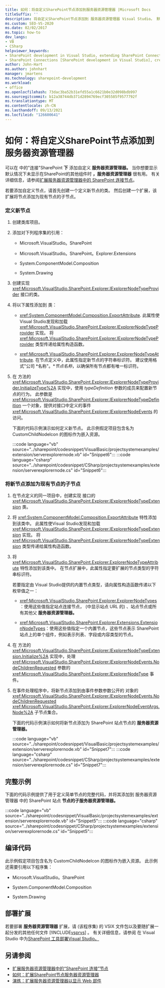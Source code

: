 ```yaml
---
title: 如何：将自定义SharePoint节点添加到服务器资源管理器 |Microsoft Docs
titleSuffix: ''
description: 将自定义SharePoint节点添加到 服务器资源管理器 Visual Studio。 默认情况下SharePoint显示未显示在服务器资源管理器组件。
ms.custom: SEO-VS-2020
ms.date: 02/02/2017
ms.topic: how-to
dev_langs:
- VB
- CSharp
helpviewer_keywords:
- SharePoint development in Visual Studio, extending SharePoint Connections node in Server Explorer
- SharePoint Connections [SharePoint development in Visual Studio], creating a new node type
author: John-Hart
ms.author: johnhart
manager: jmartens
ms.technology: sharepoint-development
ms.workload:
- office
ms.openlocfilehash: 73dac3ba52b31efd55a1c6621b0e32d098bdb997
ms.sourcegitcommit: b12a38744db371d2894769ecf305585f9577792f
ms.translationtype: MT
ms.contentlocale: zh-CN
ms.lasthandoff: 09/13/2021
ms.locfileid: "126600641"
---
```

# <a name="how-to-add-a-custom-sharepoint-node-to-server-explorer"></a>如何：将自定义SharePoint节点添加到服务器资源管理器
  可以在 中的"连接"SharePoint **下** 添加自定义 **服务器资源管理器。** 当你想要显示默认情况下未显示在SharePoint的其他组件时 **，服务器资源管理器** 很有用。 有关详细信息，请参阅[扩展服务器资源管理器中的 SharePoint 连接节点](../sharepoint/extending-the-sharepoint-connections-node-in-server-explorer.md)。

 若要添加自定义节点，请首先创建一个定义新节点的类。 然后创建一个扩展，该扩展将节点添加为现有节点的子节点。

### <a name="to-define-the-new-node"></a>定义新节点

1. 创建类库项目。

2. 添加对下列程序集的引用：

    - Microsoft.VisualStudio。SharePoint

    - Microsoft.VisualStudio。SharePoint。Explorer.Extensions

    - System.ComponentModel.Composition

    - System.Drawing

3. 创建实现 <xref:Microsoft.VisualStudio.SharePoint.Explorer.IExplorerNodeTypeProvider> 接口的类。

4. 将以下属性添加到 类：

    - <xref:System.ComponentModel.Composition.ExportAttribute>. 此属性使Visual Studio发现和加载 <xref:Microsoft.VisualStudio.SharePoint.Explorer.IExplorerNodeTypeProvider> 实现。 将 <xref:Microsoft.VisualStudio.SharePoint.Explorer.IExplorerNodeTypeProvider> 类型传递给属性构造函数。

    - <xref:Microsoft.VisualStudio.SharePoint.Explorer.ExplorerNodeTypeAttribute>. 在节点定义中，此属性指定新节点的字符串标识符。 建议使用格式"公司 *名称"。**节点名称*，以确保所有节点都有唯一标识符。

5. 在 方法的 <xref:Microsoft.VisualStudio.SharePoint.Explorer.IExplorerNodeTypeProvider.InitializeType%2A> 实现中，使用 *typeDefinition* 参数的成员来配置新节点的行为。 此参数是 <xref:Microsoft.VisualStudio.SharePoint.Explorer.IExplorerNodeTypeDefinition> 一个对象，提供对接口中定义的事件 <xref:Microsoft.VisualStudio.SharePoint.Explorer.IExplorerNodeEvents> 的访问。

     下面的代码示例演示如何定义新节点。 此示例假定项目包含名为 CustomChildNodeIcon 的图标作为嵌入资源。

     :::code language="vb" source="../sharepoint/codesnippet/VisualBasic/projectsystemexamples/extension/serverexplorernode.vb" id="Snippet6":::
     :::code language="csharp" source="../sharepoint/codesnippet/CSharp/projectsystemexamples/extension/serverexplorernode.cs" id="Snippet6":::

### <a name="to-add-the-new-node-as-a-child-of-an-existing-node"></a>将新节点添加为现有节点的子节点

1. 在节点定义的同一项目中，创建实现 接口的 <xref:Microsoft.VisualStudio.SharePoint.Explorer.IExplorerNodeTypeExtension> 类。

2. 将 <xref:System.ComponentModel.Composition.ExportAttribute> 特性添加到该类中。 此属性使Visual Studio发现和加载 <xref:Microsoft.VisualStudio.SharePoint.Explorer.IExplorerNodeTypeExtension> 实现。 将 <xref:Microsoft.VisualStudio.SharePoint.Explorer.IExplorerNodeTypeExtension> 类型传递给属性构造函数。

3. 将 <xref:Microsoft.VisualStudio.SharePoint.Explorer.ExplorerNodeTypeAttribute> 特性添加到该类中。 在节点扩展中，此属性指定要扩展的节点类型的字符串标识符。

     若要指定由 Visual Studio提供的内置节点类型，请向属性构造函数传递以下枚举值之一：

    - <xref:Microsoft.VisualStudio.SharePoint.Explorer.ExplorerNodeTypes>：使用这些值指定站点连接节点， (中显示站点 URL 的) 、站点节点或所有其他父 **服务器资源管理器。**

    - <xref:Microsoft.VisualStudio.SharePoint.Explorer.Extensions.ExtensionNodeTypes>：使用这些值指定一个内置节点，这些节点表示 SharePoint 站点上的单个组件，例如表示列表、字段或内容类型的节点。

4. 在 方法的 <xref:Microsoft.VisualStudio.SharePoint.Explorer.IExplorerNodeTypeExtension.Initialize%2A> 实现中，处理 <xref:Microsoft.VisualStudio.SharePoint.Explorer.IExplorerNodeEvents.NodeChildrenRequested> 参数的 <xref:Microsoft.VisualStudio.SharePoint.Explorer.IExplorerNodeType> 事件。

5. 在事件处理程序中，将新节点添加到由事件参数参数公开的 对象的 <xref:Microsoft.VisualStudio.SharePoint.Explorer.IExplorerNodeEvents.NodeChildrenRequested> <xref:Microsoft.VisualStudio.SharePoint.Explorer.ExplorerNodeEventArgs.Node%2A> 子节点集合。

     下面的代码示例演示如何将新节点添加为 SharePoint 站点节点的 **服务器资源管理器。**

     :::code language="vb" source="../sharepoint/codesnippet/VisualBasic/projectsystemexamples/extension/serverexplorernode.vb" id="Snippet7":::
     :::code language="csharp" source="../sharepoint/codesnippet/CSharp/projectsystemexamples/extension/serverexplorernode.cs" id="Snippet7":::

## <a name="complete-example"></a>完整示例
 下面的代码示例提供了用于定义简单节点的完整代码，并将其添加到 服务器资源管理器 中的 SharePoint 站点 **节点的子服务器资源管理器。**

 :::code language="vb" source="../sharepoint/codesnippet/VisualBasic/projectsystemexamples/extension/serverexplorernode.vb" id="Snippet5":::
 :::code language="csharp" source="../sharepoint/codesnippet/CSharp/projectsystemexamples/extension/serverexplorernode.cs" id="Snippet5":::

## <a name="compiling-the-code"></a>编译代码
 此示例假定项目包含名为 CustomChildNodeIcon 的图标作为嵌入资源。 此示例还需要引用以下程序集：

- Microsoft.VisualStudio。SharePoint

- System.ComponentModel.Composition

- System.Drawing

## <a name="deploy-the-extension"></a>部署扩展
 若要部署 **服务器资源管理器** 扩展，请 (该程序集) 的 VSIX 文件包以及要随扩展一起分发的其他任何文件 [!INCLUDE[vsprvs](../sharepoint/includes/vsprvs-md.md)] 。 有关详细信息，请参阅 在 Visual Studio 中为[SharePoint 工具部署Visual Studio。](../sharepoint/deploying-extensions-for-the-sharepoint-tools-in-visual-studio.md)

## <a name="see-also"></a>另请参阅
- [扩展服务器资源管理器中的“SharePoint 连接”节点](../sharepoint/extending-the-sharepoint-connections-node-in-server-explorer.md)
- [如何：扩展SharePoint节点服务器资源管理器](../sharepoint/how-to-extend-a-sharepoint-node-in-server-explorer.md)
- [演练：扩展服务器资源管理器以显示 Web 部件](../sharepoint/walkthrough-extending-server-explorer-to-display-web-parts.md)
